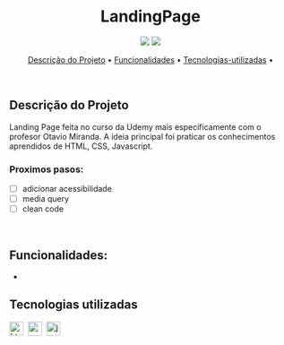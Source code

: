 <h1 align="center">LandingPage</h1>

<p align="center">
  <img src="https://img.shields.io/badge/Status-em%20andamento-green"/>
  <img src="https://img.shields.io/badge/license-MIT-green"/>
</p>


<p align="center">
	<a href="#Descrição do Projeto">Descrição do Projeto</a> •
	<a href="#funcionalidades">Funcionalidades</a> •
	<a href="#tecnologias-utilizadas">Tecnologias-utilizadas</a> •
</p>

</br>


## Descrição do Projeto
Landing Page feita no curso da Udemy mais especificamente com o profesor Otavio Miranda. A ideia principal foi praticar os conhecimentos aprendidos de HTML, CSS, Javascript.


### Proximos pasos:

- [ ] adicionar acessibilidade
- [ ] media query
- [ ] clean code
</br>

## Funcionalidades:
- 


## Tecnologias utilizadas

  <img src="https://img.shields.io/badge/Html5-05122A?style=flat&logo=html5" alt="html5 Badge" height="25">&nbsp;
  <img src="https://img.shields.io/badge/Css3-05122A?style=flat&logo=css3" alt="css3 Badge" height="25">&nbsp;
  <img src="https://img.shields.io/badge/Javascript-05122A?style=flat&logo=javascript" alt="javascript Badge" height="25">&nbsp;
</br>

